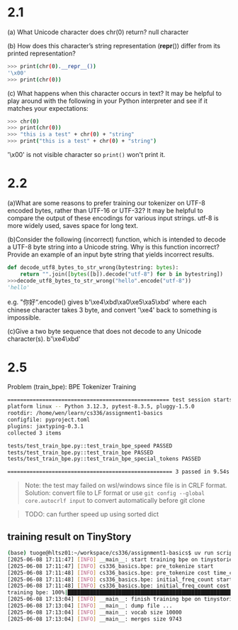 # 2.1

(a) What Unicode character does chr(0) return?
null character

(b) How does this character’s string representation (__repr__()) differ from its printed representation?
```bash
>>> print(chr(0).__repr__())
'\x00'
>>> print(chr(0))

```

(c) What happens when this character occurs in text? It may be helpful to play around with the following in your Python interpreter and see if it matches your expectations:
```bash
>>> chr(0)
>>> print(chr(0))
>>> "this is a test" + chr(0) + "string"
>>> print("this is a test" + chr(0) + "string")
```
'\x00' is not visible character so `print()` won't print it. 

# 2.2 

(a)What are some reasons to prefer training our tokenizer on UTF-8 encoded bytes, rather than
UTF-16 or UTF-32? It may be helpful to compare the output of these encodings for various
input strings.
utf-8 is more widely used, saves space for long text.

(b)Consider the following (incorrect) function, which is intended to decode a UTF-8 byte string into
a Unicode string. Why is this function incorrect? Provide an example of an input byte string
that yields incorrect results.
```python
def decode_utf8_bytes_to_str_wrong(bytestring: bytes):
    return "".join([bytes([b]).decode("utf-8") for b in bytestring])
>>>decode_utf8_bytes_to_str_wrong("hello".encode("utf-8"))
'hello'
```
e.g. "你好“.encode() gives b'\xe4\xbd\xa0\xe5\xa5\xbd' where each chinese character takes
3 byte, and convert '\xe4' back to something is impossible. 

(c)Give a two byte sequence that does not decode to any Unicode character(s).
b'\xe4\xbd'

# 2.5

Problem (train_bpe): BPE Tokenizer Training
```bash
=================================================== test session starts ===================================================
platform linux -- Python 3.12.3, pytest-8.3.5, pluggy-1.5.0
rootdir: /home/wen/learn/cs336/assignment1-basics
configfile: pyproject.toml
plugins: jaxtyping-0.3.1
collected 3 items                                                                                                         

tests/test_train_bpe.py::test_train_bpe_speed PASSED
tests/test_train_bpe.py::test_train_bpe PASSED
tests/test_train_bpe.py::test_train_bpe_special_tokens PASSED

==================================================== 3 passed in 9.54s ====================================================
```
> Note: the test may failed on wsl/windows since file is in CRLF format.
Solution: convert file to LF format or use `git config --global core.autocrlf input` to convert automatically before git clone

> TODO: can further speed up
    using sorted dict

## training result on TinyStory
```bash
(base) tuoge@hltsz01:~/workspace/cs336/assignment1-basics$ uv run scripts/train_bpe_tinystories.py
[2025-06-08 17:11:47] [INFO] __main__: start training bpe on tinystories
[2025-06-08 17:11:47] [INFO] cs336_basics.bpe: pre_tokenize start
[2025-06-08 17:11:48] [INFO] cs336_basics.bpe: pre_tokenize cost time_cost=1.81s
[2025-06-08 17:11:48] [INFO] cs336_basics.bpe: initial_freq_count start
[2025-06-08 17:11:48] [INFO] cs336_basics.bpe: initial_freq_count cost time_cost=0.02s
training bpe: 100%|█████████████████████████████████████████████████████████████████| 9743/9743 [01:15<00:00, 128.83r/s]
[2025-06-08 17:13:04] [INFO] __main__: finish training bpe on tinystories, time_cost=77.46s
[2025-06-08 17:13:04] [INFO] __main__: dump file ...
[2025-06-08 17:13:04] [INFO] __main__: vocab size 10000
[2025-06-08 17:13:04] [INFO] __main__: merges size 9743
```
